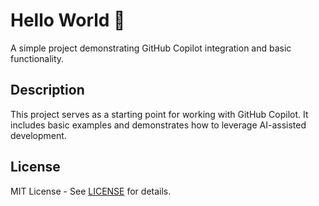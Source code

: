 # Hello World 🌸

A simple project demonstrating GitHub Copilot integration and basic functionality.

## Description

This project serves as a starting point for working with GitHub Copilot. It includes basic examples and demonstrates how to leverage AI-assisted development.

## License

MIT License - See [LICENSE](LICENSE) for details.
